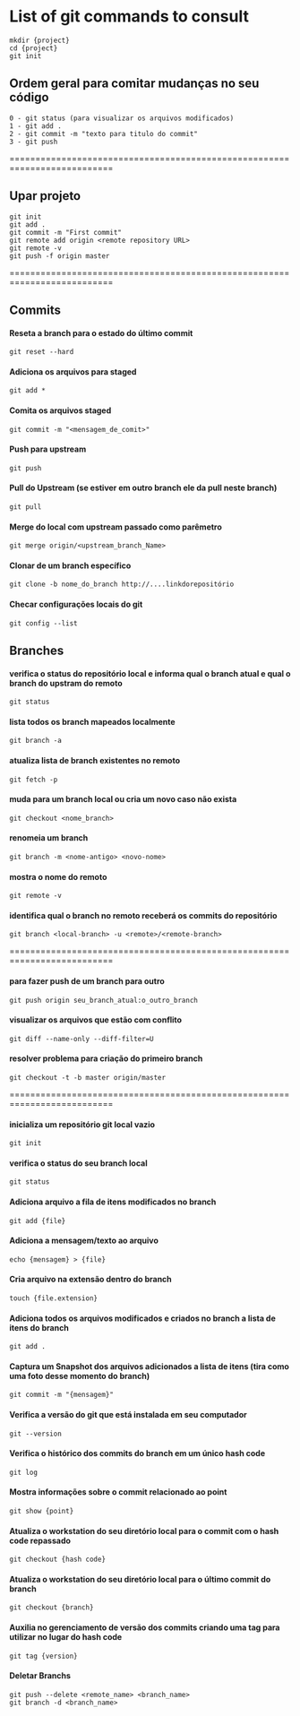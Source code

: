 # List of git commands to consult

```
mkdir {project}
cd {project}
git init
```

## Ordem geral para comitar mudanças no seu código
```							
0 - git status (para visualizar os arquivos modificados)
1 - git add .
2 - git commit -m "texto para titulo do commit"
3 - git push
```
==========================================================================

## Upar projeto
```
git init
git add .
git commit -m "First commit"
git remote add origin <remote repository URL>
git remote -v
git push -f origin master
```
==========================================================================

## Commits 

#### Reseta a branch para o estado do último commit
```
git reset --hard
```
#### Adiciona os arquivos para staged
```
git add *
```
#### Comita os arquivos staged
```
git commit -m "<mensagem_de_comit>"
```
#### Push para upstream
```
git push
```
#### Pull do Upstream (se estiver em outro branch ele da pull neste branch)
```
git pull
``` 
#### Merge do local com upstream passado como parêmetro
```
git merge origin/<upstream_branch_Name>
```
#### Clonar de um branch específico
```
git clone -b nome_do_branch http://....linkdorepositório
```
#### Checar configurações locais do git
```
git config --list
```
## Branches

####  verifica o status do repositório local e informa qual o branch atual e qual o branch do upstram do remoto
```
git status
```
#### lista todos os branch mapeados localmente
```
git branch -a
```
#### atualiza lista de branch existentes no remoto
```
git fetch -p
```
#### muda para um branch local ou cria um novo caso não exista
```
git checkout <nome_branch>
```
#### renomeia um branch
```
git branch -m <nome-antigo> <novo-nome>
```
#### mostra o nome do remoto
```
git remote -v
```
#### identifica qual o branch no remoto receberá os commits do repositório
```
git branch <local-branch> -u <remote>/<remote-branch>
```
==========================================================================


#### para fazer push de um branch para outro
```
git push origin seu_branch_atual:o_outro_branch
```
#### visualizar os arquivos que estão com conflito
```
git diff --name-only --diff-filter=U
```
#### resolver problema para criação do primeiro branch 
```
git checkout -t -b master origin/master
```

==========================================================================

#### inicializa um repositório git local vazio
```
git init 
```
#### verifica o status do seu branch local
```
git status
```
#### Adiciona arquivo a fila de itens modificados no branch
```
git add {file}
```
#### Adiciona a mensagem/texto ao arquivo
```
echo {mensagem} > {file}
```
#### Cria arquivo na extensão dentro do branch
```
touch {file.extension}
```
#### Adiciona todos os arquivos modificados e criados no branch a lista de itens do branch 
```
git add .
```
#### Captura um Snapshot dos arquivos adicionados a lista de itens (tira como uma foto desse momento do branch)
```
git commit -m "{mensagem}"
```
#### Verifica a versão do git que está instalada em seu computador
```
git --version
```
#### Verifica o histórico dos commits do branch em um único hash code
```
git log
```
#### Mostra informações sobre o commit relacionado ao point
```
git show {point}
```
#### Atualiza o workstation do seu diretório local para o commit com o hash code repassado 
```
git checkout {hash code}
```
#### Atualiza o workstation do seu diretório local para o último commit do branch
```
git checkout {branch}
```
#### Auxilia no gerenciamento de versão dos commits criando uma tag para utilizar no lugar do hash code
```
git tag {version}
```
#### Deletar Branchs
```
git push --delete <remote_name> <branch_name>
git branch -d <branch_name>
```
